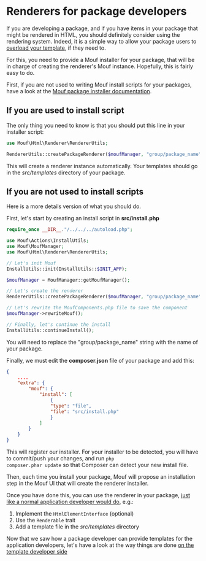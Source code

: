 Renderers for package developers
================================

If you are developing a package, and if you have items in your package that might be rendered in HTML, you
should definitely consider using the rendering system. Indeed, it is a simple way to allow your package
users to [overload your template](for_application_developers.md), if they need to.

For this, you need to provide a Mouf installer for your package, that will be in charge of creating the renderer's Mouf
instance. Hopefully, this is fairly easy to do.

First, if you are not used to writing Mouf install scripts for your packages, have a look at 
the [Mouf package installer documentation](http://mouf-php.com/packages/mouf/mouf/doc/install_process.md).

If you are used to install script
---------------------------------

The only thing you need to know is that you should put this line in your installer script:

```php
use Mouf\Html\Renderer\RendererUtils;

RendererUtils::createPackageRenderer($moufManager, "group/package_name");
```

This will create a renderer instance automatically. Your templates should go in the *src/templates* directory of 
your package.

If you are not used to install scripts
--------------------------------------

Here is a more details version of what you should do.

First, let's start by creating an install script in **src/install.php**

```php
require_once __DIR__."/../../../autoload.php";

use Mouf\Actions\InstallUtils;
use Mouf\MoufManager;
use Mouf\Html\Renderer\RendererUtils;

// Let's init Mouf
InstallUtils::init(InstallUtils::$INIT_APP);

$moufManager = MoufManager::getMoufManager();

// Let's create the renderer
RendererUtils::createPackageRenderer($moufManager, "group/package_name");

// Let's rewrite the MoufComponents.php file to save the component
$moufManager->rewriteMouf();

// Finally, let's continue the install
InstallUtils::continueInstall();
```

You will need to replace the "group/package_name" string with the name of your package.

Finally, we must edit the **composer.json** file of your package and add this:

```json
{
    ....
    "extra": {
        "mouf": {
            "install": [
                {
                "type": "file",
                "file": "src/install.php"
                }
            ]
        }
    }
}
```

This will register our installer.
For your installer to be detected, you will have to commit/push your changes, and run <code>php composer.phar update</code>
so that Composer can detect your new install file.

Then, each time you install your package, Mouf will propose an installation step in the Mouf UI that will
create the renderer installer.

Once you have done this, you can use the renderer in your package, [just like a normal application developer would do](for_application_developers.md), e.g.:

1. Implement the <code>HtmlElementInterface</code> (optional)
2. Use the <code>Renderable</code> trait
3. Add a template file in the *src/templates* directory

Now that we saw how a package developer can provide templates for the application developers, let's have a look at the 
way things are done [on the template developer side](for_template_developers.md)
